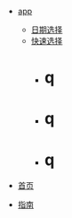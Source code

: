 * [app](app/)
  * [日期选择](app/calendar)
  * [快速选择](app/quickDate)
    *  # q
    *  # q
    *  # q
  
* [首页](zh-cn/)
* [指南](zh-cn/guide)